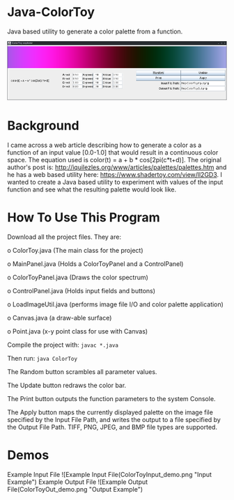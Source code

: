 # Java-ColorToy
Java based utility to generate a color palette from a function.

![ColorToy Screenshot](screenshot.png "Program screenshot")

# Background
I came across a web article describing how to generate a color as a function of an input value [0.0-1.0] that would result in a continuous color space.  The equation used is color(t) = a + b \* cos[2pi(c\*t+d)].  The original author's post is: http://iquilezles.org/www/articles/palettes/palettes.htm and he has a web based utility here: https://www.shadertoy.com/view/ll2GD3.  I wanted to create a Java based utility to experiment with values of the input function and see what the resulting palette would look like.

# How To Use This Program
Download all the project files.  They are:

o ColorToy.java (The main class for the project)

o MainPanel.java (Holds a ColorToyPanel and a ControlPanel)

o ColorToyPanel.java (Draws the color spectrum)

o ControlPanel.java (Holds input fields and buttons)

o LoadImageUtil.java (performs image file I/O and color palette application)

o Canvas.java (a draw-able surface)

o Point.java (x-y point class for use with Canvas)


Compile the project with: `javac *.java`

Then run: `java ColorToy`

The Random button scrambles all parameter values.

The Update button redraws the color bar.

The Print button outputs the function parameters to the system Console.

The Apply button maps the currently displayed palette on the image file specified by the Input File Path, and writes the output to a file specified by the Output File Path.  TIFF, PNG, JPEG, and BMP file types are supported.

# Demos
Example Input File
![Example Input File(ColorToyInput_demo.png "Input Example")
Example Output File
![Example Output File(ColorToyOut_demo.png "Output Example")
